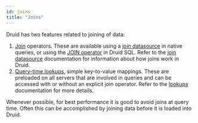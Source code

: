 ```yaml
---
id: joins
title: "Joins"
---
```


<!--
  ~ Licensed to the Apache Software Foundation (ASF) under one
  ~ or more contributor license agreements.  See the NOTICE file
  ~ distributed with this work for additional information
  ~ regarding copyright ownership.  The ASF licenses this file
  ~ to you under the Apache License, Version 2.0 (the
  ~ "License"); you may not use this file except in compliance
  ~ with the License.  You may obtain a copy of the License at
  ~
  ~   http://www.apache.org/licenses/LICENSE-2.0
  ~
  ~ Unless required by applicable law or agreed to in writing,
  ~ software distributed under the License is distributed on an
  ~ "AS IS" BASIS, WITHOUT WARRANTIES OR CONDITIONS OF ANY
  ~ KIND, either express or implied.  See the License for the
  ~ specific language governing permissions and limitations
  ~ under the License.
  -->

Druid has two features related to joining of data:

1. [Join](datasource.md#join) operators. These are available using a [join datasource](datasource.md#join) in native
queries, or using the [JOIN operator](sql.md#query-syntax) in Druid SQL. Refer to the
[join datasource](datasource.md#join) documentation for information about how joins work in Druid.
2. [Query-time lookups](lookups.md), simple key-to-value mappings. These are preloaded on all servers that are involved
in queries and can be accessed with or without an explicit join operator. Refer to the [lookups](lookups.md)
documentation for more details.

Whenever possible, for best performance it is good to avoid joins at query time. Often this can be accomplished by
joining data before it is loaded into Druid.
